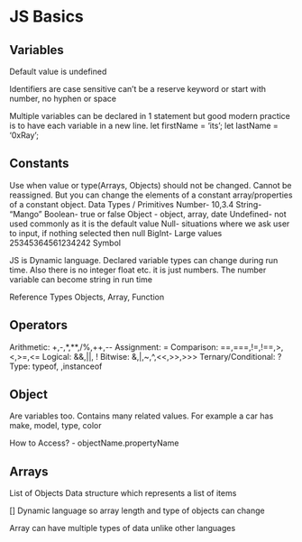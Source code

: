 # JS Basics

## Variables 
Default value is undefined

Identifiers are case sensitive
can’t be a reserve keyword or start with number, no hyphen or space

Multiple variables can be declared in 1 statement but good modern practice is to have each variable in a new line.
let firstName = ‘its’;
let lastName = ‘0xRay’;

## Constants
Use when value or type(Arrays, Objects) should not be changed.
Cannot be reassigned. 
But you can change the elements of a constant array/properties of a constant object.
Data Types / Primitives
Number- 10,3.4
String- “Mango”
Boolean- true or false
Object - object, array, date
Undefined- not used commonly as it is the default value
Null- situations where we ask user to input, if nothing selected then null
BigInt- Large values 25345364561234242
Symbol

JS is Dynamic language. Declared variable types can change during run time.
Also there is no integer float etc. it is just numbers. 
The number variable can become string in run time

Reference Types
Objects, Array, Function

## Operators
Arithmetic: +,-,*,**,/%,++,--
Assignment: =
Comparison: ==,===,!=,!==,>,<,>=,<=
Logical: &&,||, !
Bitwise: &,|,~,^,<<,>>,>>>
Ternary/Conditional: ?
Type: typeof, ,instanceof

## Object
Are variables too. Contains many related values.
For example a car has make, model, type, color


How to Access? - objectName.propertyName

## Arrays
List of Objects
Data structure which represents a list of items

[]
Dynamic language so array length and type of objects can change

Array can have multiple types of data unlike other languages

